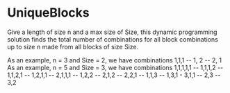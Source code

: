 # UniqueBlocks
Give a length of size n and a max size of Size, this dynamic programming solution finds the total number of combinations for all block combinations up to size n made from all blocks of size Size.

As an example, n = 3 and Size = 2, we have combinations 1,1,1  --  1, 2  --  2, 1
As an example, n = 5 and Size = 3, we have combinations 1,1,1,1,1 -- 1,1,1,2 -- 1,1,2,1 -- 1,2,1,1 -- 2,1,1,1 -- 1,2,2 -- 2,1,2 -- 2,2,1 -- 1,1,3 -- 1,3,1 - 3,1,1 -- 2,3 -- 3,2
